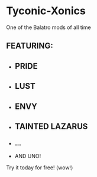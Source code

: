 # Tyconic-Xonics
One of the Balatro mods of all time

## FEATURING:

* ## PRIDE
* ## LUST
* ## ENVY
* ## TAINTED LAZARUS
* ### ...

* AND UNO!

Try it today for free! (wow!)
